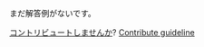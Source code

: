 
まだ解答例がないです。

[コントリビュートしませんか](https://github.com/BFEdev/BFE.dev-solutions/blob/main/question/what-are-pseudo-class-and-pseudo-element_ja.md)?  [Contribute guideline](https://github.com/BFEdev/BFE.dev-solutions#how-to-contribute)
